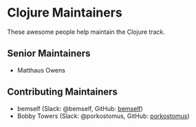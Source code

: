 # Clojure Maintainers

These awesome people help maintain the Clojure track.

## Senior Maintainers

- Matthaus Owens

## Contributing Maintainers

- bemself (Slack: @bemself, GitHub: [bemself](https://github.com/bemself))
- Bobby Towers (Slack: @porkostomus, GitHub: [porkostomus](https://github.com/porkostomus))
